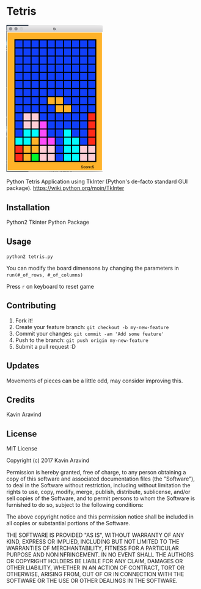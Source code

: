 # Tetris

<img src="tetris.png" width="50%" height="50%">

Python Tetris Application using TkInter (Python's de-facto standard GUI package).
https://wiki.python.org/moin/TkInter

## Installation

Python2
Tkinter Python Package

## Usage

`python2 tetris.py`

You can modify the board dimensons by changing the parameters in `run(#_of_rows, #_of_columns)`

Press `r` on keyboard to reset game

## Contributing

1. Fork it!
2. Create your feature branch: `git checkout -b my-new-feature`
3. Commit your changes: `git commit -am 'Add some feature'`
4. Push to the branch: `git push origin my-new-feature`
5. Submit a pull request :D

## Updates

Movements of pieces can be a little odd, may consider improving this.

## Credits

Kavin Aravind

## License

MIT License

Copyright (c) 2017 Kavin Aravind

Permission is hereby granted, free of charge, to any person obtaining a copy
of this software and associated documentation files (the "Software"), to deal
in the Software without restriction, including without limitation the rights
to use, copy, modify, merge, publish, distribute, sublicense, and/or sell
copies of the Software, and to permit persons to whom the Software is
furnished to do so, subject to the following conditions:

The above copyright notice and this permission notice shall be included in all
copies or substantial portions of the Software.

THE SOFTWARE IS PROVIDED "AS IS", WITHOUT WARRANTY OF ANY KIND, EXPRESS OR
IMPLIED, INCLUDING BUT NOT LIMITED TO THE WARRANTIES OF MERCHANTABILITY,
FITNESS FOR A PARTICULAR PURPOSE AND NONINFRINGEMENT. IN NO EVENT SHALL THE
AUTHORS OR COPYRIGHT HOLDERS BE LIABLE FOR ANY CLAIM, DAMAGES OR OTHER
LIABILITY, WHETHER IN AN ACTION OF CONTRACT, TORT OR OTHERWISE, ARISING FROM,
OUT OF OR IN CONNECTION WITH THE SOFTWARE OR THE USE OR OTHER DEALINGS IN THE
SOFTWARE.
